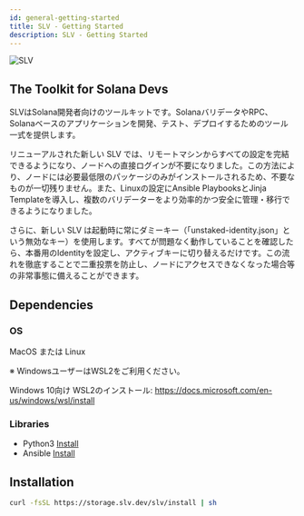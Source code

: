 ```yaml
---
id: general-getting-started
title: SLV - Getting Started
description: SLV - Getting Started
---
```


![SLV](https://storage.slv.dev/SLVogp.jpg)

## The Toolkit for Solana Devs

SLVはSolana開発者向けのツールキットです。SolanaバリデータやRPC、Solanaベースのアプリケーションを開発、テスト、デプロイするためのツール一式を提供します。

リニューアルされた新しい SLV では、リモートマシンからすべての設定を完結できるようになり、ノードへの直接ログインが不要になりました。この方法により、ノードには必要最低限のパッケージのみがインストールされるため、不要なものが一切残りません。また、Linuxの設定にAnsible PlaybooksとJinja Templateを導入し、複数のバリデーターをより効率的かつ安全に管理・移行できるようになりました。

さらに、新しい SLV は起動時に常にダミーキー（「unstaked-identity.json」という無効なキー）を使用します。すべてが問題なく動作していることを確認したら、本番用のIdentityを設定し、アクティブキーに切り替えるだけです。この流れを徹底することで二重投票を防止し、ノードにアクセスできなくなった場合等の非常事態に備えることができます。

## Dependencies

### OS

MacOS または Linux

※ WindowsユーザーはWSL2をご利用ください。

Windows 10向け WSL2のインストール: https://docs.microsoft.com/en-us/windows/wsl/install

### Libraries

- Python3 [Install](https://www.python.org/downloads/)
- Ansible [Install](https://docs.ansible.com/ansible/latest/installation_guide/index.html)

## Installation

```bash
curl -fsSL https://storage.slv.dev/slv/install | sh
```

